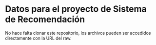 # Datos para el proyecto de Sistema de Recomendación

No hace falta clonar este repositorio, los archivos pueden ser accedidos directamente con la URL del raw.

